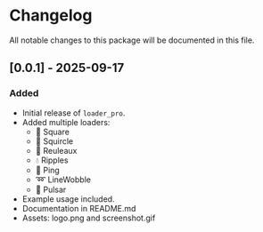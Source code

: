 # Changelog

All notable changes to this package will be documented in this file.

## [0.0.1] - 2025-09-17
### Added
- Initial release of `loader_pro`.
- Added multiple loaders:
  - 🔳 Square
  - 🔵 Squircle
  - 🔺 Reuleaux
  - 💧 Ripples
  - 📡 Ping
  - ➿ LineWobble
  - 🌌 Pulsar
- Example usage included.
- Documentation in README.md
- Assets: logo.png and screenshot.gif
